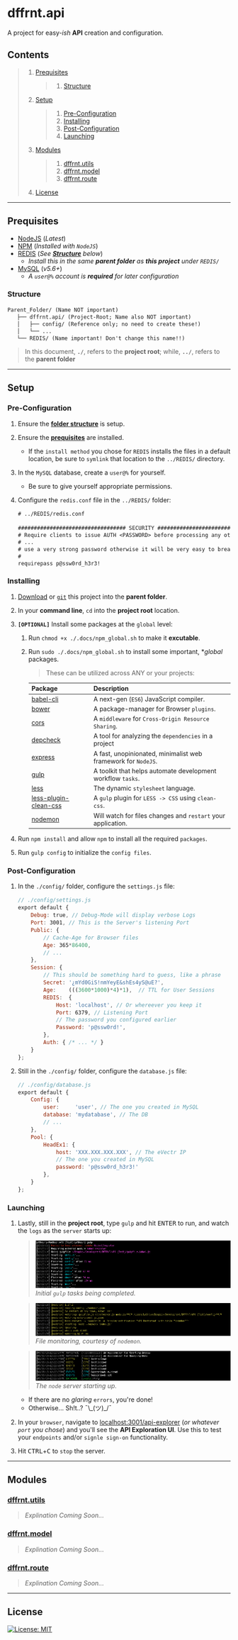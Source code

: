 # dffrnt.api
A project for easy-_ish_ **API** creation and configuration.

## Contents

> 1. [Prequisites](#prequisites)
>    > 1. [Structure](#structure)
> 1. [Setup](#setup)
>    > 1. [Pre-Configuration](#pre-configuration)
>    > 1. [Installing](#installing)
>    > 1. [Post-Configuration](#post-configuration)
>    > 1. [Launching](#launching)
> 1. [Modules](#modules)
>    > 1. [dffrnt.utils](#dffrntutils)
>    > 1. [dffrnt.model](#dffrntmodel)
>    > 1. [dffrnt.route](#dffrntroute)
> 1. [License](#license)

---
## Prequisites
* [NodeJS](https://nodejs.org/en/) (_Latest_)
* [NPM](https://nodejs.org/en/) (_Installed with `NodeJS`_)
* [REDIS](https://redis.io/download) (_See **[Structure](#structure)** below_)
	* _Install this in the same **parent folder** as **this project** under `REDIS/`_
* [MySQL](https://dev.mysql.com/downloads/mysql/) (_v5.6+_)
	* _A `user@%` account is **required** for later configuration_

### Structure

```
Parent_Folder/ (Name NOT important)
   ├── dffrnt.api/ (Project-Root; Name also NOT important)
   │   ├── config/ (Reference only; no need to create these!)
   │   └── ...
   └── REDIS/ (Name important! Don't change this name!!)
```

> In this document, **`./`**, refers to the **project root**; while, **`../`**, refers to the **parent folder**

---
## Setup

### Pre-Configuration
1. Ensure the **[folder structure](#structure)** is setup.
1. Ensure the **[prequisites](#prequisites)** are installed.
	* If the `install method` you chose for `REDIS` installs the files in a default location, be sure to `symlink` that location to the `../REDIS/` directory.
1. In the `MySQL` database, create a `user@%` for yourself.
	* Be sure to give yourself appropriate permissions.
1. Configure the `redis.conf` file in the `../REDIS/` folder:

	```apacheconf
	# ../REDIS/redis.conf

	################################## SECURITY ###################################
	# Require clients to issue AUTH <PASSWORD> before processing any other
	# ...
	# use a very strong password otherwise it will be very easy to break.
	#
	requirepass p@ssw0rd_h3r3!
	```

### Installing
1. [Download](https://github.com/DFFR-NT/dffrnt.api/archive/master.zip) or [`git`](https://github.com/DFFR-NT/dffrnt.api.git) this project into the **parent folder**.
1. In your **command line**, `cd` into the **project root** location.
1. **`[OPTIONAL]`** Install some packages at the `global` level:
	1. Run `chmod +x ./.docs/npm_global.sh` to make it **excutable**.
	1. Run `sudo ./.docs/npm_global.sh` to install some important, **global* packages.
		> These can be utilized across ANY or your projects:
       
		| Package | Description |
		| --- | --- |
		| [babel-cli](https://www.npmjs.com/package/babel-cli) | A next-gen (`ES6`) JavaScript compiler. |
		| [bower](https://www.npmjs.com/package/bower) | A package-manager for Browser `plugins`. |
		| [cors](https://www.npmjs.com/package/cors) | A `middleware` for `Cross-Origin Resource Sharing`. |
		| [depcheck](https://www.npmjs.com/package/depcheck) | A tool for analyzing the `dependencies` in a project |
		| [express](https://www.npmjs.com/package/express) | A fast, unopinionated, minimalist web framework for `NodeJS`. |
		| [gulp](https://www.npmjs.com/package/gulp) | A toolkit that helps automate development workflow `tasks`. |
		| [less](https://www.npmjs.com/package/less) | The dynamic `stylesheet` language. |
		| [less-plugin-clean-css](https://www.npmjs.com/package/less-plugin-clean-css) | A `gulp` plugin for `LESS -> CSS` using `clean-css`. |
		| [nodemon](https://www.npmjs.com/package/nodemon) | Will watch for files changes and `restart` your application. |

1. Run `npm install` and allow `npm` to install all the required `packages`.
1. Run `gulp config` to initialize the `config files`.

### Post-Configuration
1. In the `./config/` folder, configure the `settings.js` file:

	```javascript
	// ./config/settings.js 
	export default {
	    Debug: true, // Debug‑Mode will display verbose Logs
	    Port: 3001, // This is the Server's listening Port
	    Public: {
	        // Cache‑Age for Browser files
	        Age: 365*86400, 
	        // ...
	    },
	    Session: {
	        // This should be something hard to guess, like a phrase
	        Secret: '¿mYd0GiS!nmYeyE&shEs4yS@uE?',
	        Age:    (((3600*1000)*4)*1),  // TTL for User Sessions
	        REDIS:  {
	            Host: 'localhost', // Or whereever you keep it
	            Port: 6379, // Listening Port
	            // The password you configured earlier
	            Password: 'p@ssw0rd!',
	        },
	        Auth: { /* ... */ }
	    }
	};
	```
1. Still in the `./config/` folder, configure the `database.js` file:
	
	```javascript
	// ./config/database.js
	export default {
	    Config: {
	        user:     'user', // The one you created in MySQL
	        database: 'mydatabase', // The DB
	        // ...
	    },
	    Pool: {
	        HeadEx1: {
	            host: 'XXX.XXX.XXX.XXX', // The eVectr IP
	            // The one you created in MySQL 
	            password: 'p@ssw0rd_h3r3!' 
	        },
	    }
	};
	```

### Launching
1. Lastly, still in the **project root**, type `gulp` and hit <kbd>ENTER</kbd> to run, and watch the `logs` as the `server` starts up:

   > ![Initial Gulp-Tasks being completed](.docs/images/2.4.1_gulp-tasks.png?raw=true)
   > _Initial `gulp` tasks being completed._
   
   > ![Nodemon Monitoring Startup](.docs/images/2.4.2_nmon-start.png?raw=true)
   > _File monitoring, courtesy of `nodemon`._
   
   > ![Node Server Startup](.docs/images/2.4.3_node-start.png?raw=true)
   > _The `node` server starting up._
   
	* If there are no _glaring_ `errors`, you're done!
	* Otherwise... Sh!t..? ¯\\_(ツ)\_/¯
1. In your `browser`, navigate to [localhost:3001/api-explorer](http://localhost:3001/api-explorer) (_or whatever `port` you chose_) and you'll see the **API Exploration UI**. Use this to test your `endpoints` and/or `signle sign-on` functionality.
1. Hit <kbd>CTRL</kbd>+<kbd>C</kbd> to `stop` the server.

---
## Modules

### [dffrnt.utils](https://github.com/DFFR-NT/dffrnt.utils)
> _Explination Coming Soon..._

### [dffrnt.model](https://github.com/DFFR-NT/dffrnt.model)
> _Explination Coming Soon..._

### [dffrnt.route](https://github.com/DFFR-NT/dffrnt.route)
> _Explination Coming Soon..._

---
## License 

[![License: MIT](https://img.shields.io/badge/License-MIT-yellow.svg)](https://opensource.org/licenses/MIT)


